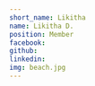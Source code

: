 ```yaml
---
short_name: Likitha
name: Likitha D.
position: Member
facebook: 
github: 
linkedin: 
img: beach.jpg
---
```

